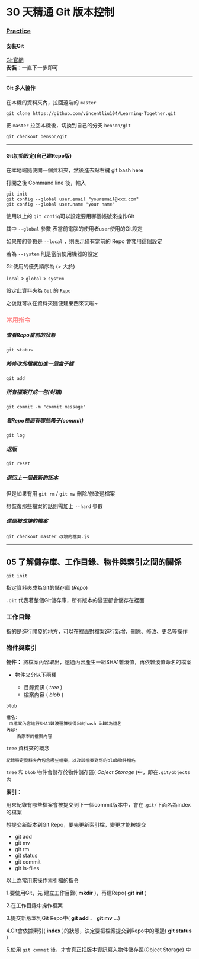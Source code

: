 # 30 天精通 Git 版本控制

### [Practice](https://github.com/chunghongke/learning-git)
#### 安裝Git
[Git官網](https://git-scm.com/)<br/>
**安裝**：一直下一步即可

----
#### Git 多人協作
在本機的資料夾內，拉回遠端的 `master`
```shell
git clone https://github.com/vincentliu104/Learning-Together.git
```

把 `master` 拉回本機後，切換到自己的分支 `benson/git`
```
git checkout benson/git
```

---- 
#### Git初始設定(自己建Repo版)
在本地端隨便開一個資料夾，然後進去點右鍵
git bash here

打開之後 Command line 後，輸入
```
git init
git config --global user.email "youremail@xxx.com"
git config --global user.name "your name"
```
使用以上的 `git config`可以設定要用哪個帳號來操作Git

其中 `--global` 參數 表當前電腦的使用者`user`使用的Git設定

如果帶的參數是 `--local` ，則表示僅有當前的 Repo 會套用這個設定

若為 `--system` 則是當前使用機器的設定

Git使用的優先順序為 (> 大於)

`local` > `global` > `system`

設定此資料夾為 `Git` 的 `Repo`

之後就可以在資料夾隨便建東西來玩啦~

### <p style="color:	#FF8888">常用指令</p>


##### 查看Repo當前的狀態
```
git status
```
##### 將修改的檔案加進一個盒子裡
```
git add
```
##### 所有檔案打成一包(封箱)
```
git commit -m "commit message"
```
##### 看Repo裡面有哪些箱子(commit)
```
git log
```
##### 退版
```
git reset
```
##### 退回上一個最新的版本

但是如果有用 `git rm` / `git mv` 刪除/修改過檔案

想恢復那些檔案的話則需加上 `--hard` 參數


##### 還原被改壞的檔案

```
git checkout master 改壞的檔案.js
```

----

## 05 了解儲存庫、工作目錄、物件與索引之間的關係

```git init```

指定資料夾成為Git的儲存庫 (*Repo*)

`.git` 代表著整個Git儲存庫，所有版本的變更都會儲存在裡面

### **工作目錄**

指的是進行開發的地方，可以在裡面對檔案進行新增、刪除、修改、更名等操作

### **物件與索引**

**物件：** 將檔案內容取出，透過內容產生一組SHA1雜湊值，再依雜湊值命名的檔案
    
*  物件又分以下兩種

    * 目錄資訊 ( *tree* )
    * 檔案內容 ( *blob* )

`blob` 
    
    檔名:
     由檔案內容進行SHA1雜湊運算後得出的hash id即為檔名
    內容:
        為原本的檔案內容

`tree` 資料夾的概念

    紀錄特定資料夾內包含哪些檔案，以及該檔案對應的blob物件檔名

`tree` 和 `blob` 物件會儲存於物件儲存區( *Object Storage* )中，即在`.git/objects`內

**索引：** 

用來紀錄有哪些檔案會被提交到下一個commit版本中，會在`.git/`下面名為index的檔案

想提交新版本到Git Repo，要先更新索引檔，變更才能被提交
* git add
* git mv
* git rm
* git status
* git commit
* git ls-files

以上為常用來操作索引檔的指令

1.要使用Git，先 建立工作目錄( **mkdir** )，再建Repo( **git init** )

2.在工作目錄中操作檔案

3.提交新版本到Git Repo中( **git add** 、 **git mv** ...)

4.Git會依據索引( **index** )的狀態，決定要把檔案提交到Repo中的哪邊( **git status** )

5.使用 `git commit` 後，才會真正把版本資訊寫入物件儲存區(Object Storage) 中
